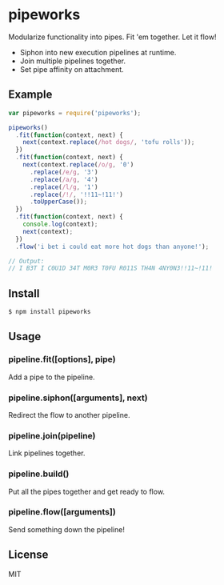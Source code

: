 # pipeworks 

Modularize functionality into pipes.  Fit 'em together.  Let it flow!

- Siphon into new execution pipelines at runtime.
- Join multiple pipelines together.
- Set pipe affinity on attachment.

## Example

```javascript
var pipeworks = require('pipeworks');

pipeworks()
  .fit(function(context, next) {
    next(context.replace(/hot dogs/, 'tofu rolls'));
  })
  .fit(function(context, next) {
    next(context.replace(/o/g, '0')
      .replace(/e/g, '3')
      .replace(/a/g, '4')
      .replace(/l/g, '1')
      .replace(/!/, '!!11~!11!')
      .toUpperCase());
  })
  .fit(function(context, next) {
    console.log(context);
    next(context);
  })
  .flow('i bet i could eat more hot dogs than anyone!');

// Output:
// I B3T I C0U1D 34T M0R3 T0FU R011S TH4N 4NY0N3!!11~!11!
```

## Install

```bash
$ npm install pipeworks
```

## Usage

### pipeline.fit([options], pipe)

Add a pipe to the pipeline.

### pipeline.siphon([arguments], next)

Redirect the flow to another pipeline.

### pipeline.join(pipeline)

Link pipelines together.

### pipeline.build()

Put all the pipes together and get ready to flow.
 
### pipeline.flow([arguments])

Send something down the pipeline!

## License

MIT
